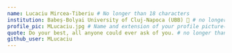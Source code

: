 ```yaml
---
name: Lucaciu Mircea-Tiberiu # No longer than 18 characters
institution: Babeș-Bolyai University of Cluj-Napoca (UBB) 🚩 # no longer than 58 characters
profile_pic: MLucaciu.jpg # Name and extension of your profile picture(ex. mona.png)
quote: Do your best, all anyone could ever ask of you. # no longer than 100 characters
github_user: MLucaciu
---
```

